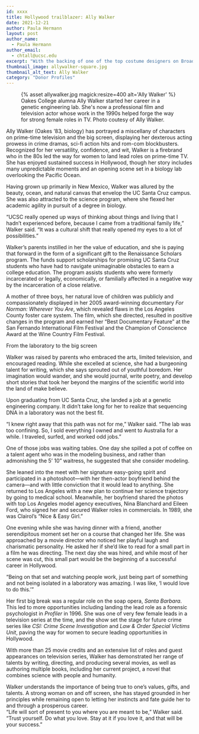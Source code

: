 ```yaml
---
id: xxxx
title: Hollywood trailblazer: Ally Walker
date: 2021-12-21
author: Paula Hermann
layout: post
author_name:
  - Paula Hermann
author_email:
  - chtall@ucsc.edu
excerpt: "With the backing of one of the top costume designers on Broadway, a new fund will help transform the student experience on the Theater Arts Center stage."
thumbnail_image: allywalker-square.jpg
thumbnail_alt_text: Ally Walker
category: "Donor Profiles"
---
```

<figure class="inline-image right">
{% asset allywalker.jpg magick:resize=400 alt='Ally Walker' %}
<figcaption>Oakes College alumna Ally Walker started her career in a genetic engineering lab. She's now a professional film and television actor whose work in the 1990s helped forge the way for strong female roles in TV. Photo coutesy of Ally Walker. </figcaption></figure>
Ally Walker (Oakes ‘83, biology) has portrayed a miscellany of characters on prime-time television and the big screen, displaying her dexterous acting prowess in crime dramas, sci-fi action hits and rom-com blockbusters. Recognized for her versatility, confidence, and wit, Walker is a firebrand who in the 80s led the way for women to land lead roles on prime-time TV. She has enjoyed sustained success in Hollywood, though her story includes many unpredictable moments and an opening scene set in a biology lab overlooking the Pacific Ocean.
 
Having grown up primarily in New Mexico, Walker was allured by the beauty, ocean, and natural canvas that envelop the UC Santa Cruz campus. She was also attracted to the science program, where she flexed her academic agility in pursuit of a degree in biology. 
 
“UCSC really opened up ways of thinking about things and living that I hadn’t experienced before, because I came from a traditional family life,” Walker said. “It was a cultural shift that really opened my eyes to a lot of possibilities.”
 
Walker’s parents instilled in her the value of education, and she is paying that forward in the form of a significant gift to the Renaissance Scholars program. The funds support scholarships for promising UC Santa Cruz students who have had to navigate unimaginable obstacles to earn a college education. The program assists students who were formerly incarcerated or legally, economically, or familially affected in a negative way by the incarceration of a close relative. 
 
A mother of three boys, her natural love of children was publicly and compassionately displayed in her 2005 award-winning documentary <em>For Norman: Wherever You Are</em>, which revealed flaws in the Los Angeles County foster care system. The film, which she directed, resulted in positive changes in the program and earned her “Best Documentary Feature” at the San Fernando International Film Festival and the Champion of Conscience Award at the Wine Country Film Festival.
 
From the laboratory to the big screen
 
Walker was raised by parents who embraced the arts, limited television, and encouraged reading. While she excelled at science, she had a burgeoning talent for writing, which she says sprouted out of youthful boredom. Her imagination would wander, and she would journal, write poetry, and develop short stories that took her beyond the margins of the scientific world into the land of make believe.
 
Upon graduating from UC Santa Cruz, she landed a job at a genetic engineering company. It didn’t take long for her to realize that sequencing DNA in a laboratory was not the best fit. 
 
“I knew right away that this path was not for me,” Walker said. “The lab was too confining. So, I sold everything I owned and went to Australia for a while. I traveled, surfed, and worked odd jobs.” 
 
One of those jobs was waiting tables. One day she spilled a pot of coffee on a talent agent who was in the modeling business, and rather than admonishing the 5’ 10” waitress, he suggested that she consider modeling.  
 
She leaned into the meet with her signature easy-going spirit and participated in a photoshoot—with her then-actor boyfriend behind the camera—and with little conviction that it would lead to anything. She returned to Los Angeles with a new plan to continue her science trajectory by going to medical school. Meanwhile, her boyfriend shared the photos with top Los Angeles model agency executives, Nina Blanchard and Eileen Ford, who signed her and secured Walker roles in commercials. In 1989, she was Clairol’s “Nice & Easy Girl.”
 
One evening while she was having dinner with a friend, another serendipitous moment set her on a course that changed her life. She was approached by a movie director who noticed her playful laugh and charismatic personality. He asked her if she’d like to read for a small part in a film he was directing. The next day she was hired, and while most of her scene was cut, this small part would be the beginning of a successful career in Hollywood. 
 
“Being on that set and watching people work, just being part of something and not being isolated in a laboratory was amazing. I was like, ‘I would love to do this.’”
 
Her first big break was a regular role on the soap opera, <em>Santa Barbara</em>. This led to more opportunities including landing the lead role as a forensic psychologist in <em>Profiler</em> in 1996. She was one of very few female leads in a television series at the time, and the show set the stage for future crime series like <em>CSI: Crime Scene Investigation</em> and <em>Law & Order Special Victims Unit</em>, paving the way for women to secure leading opportunities in Hollywood.  
 
With more than 25 movie credits and an extensive list of roles and guest appearances on television series, Walker has demonstrated her range of talents by writing, directing, and producing several movies, as well as authoring multiple books, including her current project, a novel that combines science with people and humanity.
 
Walker understands the importance of being true to one’s values, gifts, and talents. A strong woman on and off screen, she has stayed grounded in her principles while remaining open to letting her instincts and fate guide her to and through a prosperous career.  
“Life will sort of present to you where you are meant to be,” Walker said. “Trust yourself. Do what you love. Stay at it if you love it, and that will be your success.” 
